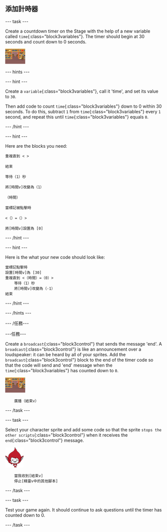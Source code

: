 ## 添加計時器

\--- task \---

Create a countdown timer on the Stage with the help of a new variable called `time`{:class="block3variables"}. The timer should begin at 30 seconds and count down to 0 seconds.

![Stage sprite](images/stage-sprite.png)

\--- hints \---

\--- hint \---

Create a `variable`{:class="block3variables"}, call it 'time', and set its value to `30`.

Then add code to count `time`{:class="block3variables"} down to 0 within 30 seconds. To do this, subtract `1` from `time`{:class="block3variables"} every `1` second, and repeat this until `time`{:class="block3variables"} equals `0`.

\--- /hint \---

\--- hint \---

Here are the blocks you need:

```blocks3
重複直到 < >

結束

等待（1）秒

將[時間v]改變為（1）

（時間）

當標記被點擊時

<（）=（）>

將[時間v]設置為 [0]
```

\--- /hint \---

\--- hint \---

Here is the what your new code should look like:

```blocks3
當標記點擊時
設置[時間v]為 [30]
重複直到 <（時間）=（0）>
    等待（1）秒
    將[時間v]改變為（-1）
結束
```

\--- /hint \---

\--- /hints \---

\--- /任務\---

\---任務\---

Create a `broadcast`{:class="block3control"} that sends the message 'end'. A `broadcast`{:class="block3control"} is like an announcement over a loudspeaker: it can be heard by all of your sprites. Add the `broadcast`{:class="block3control"} block to the end of the timer code so that the code will send and 'end' message when the `time`{:class="block3variables"} has counted down to `0`.

![Stage sprite](images/stage-sprite.png)

```blocks3
    廣播（結束v）
```

\--- /task \---

\--- task \---

Select your character sprite and add some code so that the sprite `stops the other scripts`{:class="block3control"} when it receives the `end`{:class="block3control"} message.

![Giga sprite](images/giga-sprite.png)

```blocks3
    當我收到[結束v]
    停止[精靈v中的其他腳本]
```

\--- /task \---

\--- task \---

Test your game again. It should continue to ask questions until the timer has counted down to 0.

\--- /task \---